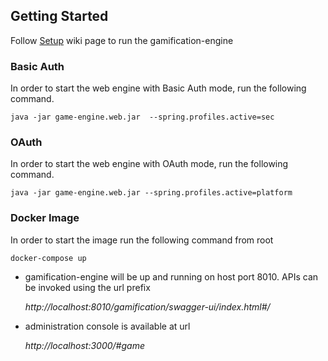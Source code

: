 ## Getting Started

Follow [Setup](https://github.com/smartcommunitylab/smartcampus.gamification/wiki/Setup) wiki page to run the gamification-engine

### Basic Auth
In order to start the web engine with Basic Auth mode, run the following command. 

```shell
java -jar game-engine.web.jar  --spring.profiles.active=sec
```

### OAuth
In order to start the web engine with OAuth mode, run the following command. 

```shell
java -jar game-engine.web.jar --spring.profiles.active=platform
```

### Docker Image
In order to start the image run the following command from root

```
docker-compose up
```

- gamification-engine will be up and running on host port 8010. APIs can be invoked using the url prefix

  _http://localhost:8010/gamification/swagger-ui/index.html#/_

- administration console  is available at url  
  
  _http://localhost:3000/#game_
